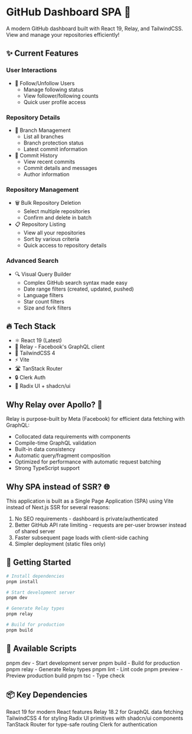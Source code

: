 # GitHub Dashboard SPA 🚀

A modern GitHub dashboard built with React 19, Relay, and TailwindCSS. View and manage your repositories efficiently!

## ✨ Current Features

### User Interactions
- 👥 Follow/Unfollow Users
  - Manage following status
  - View follower/following counts
  - Quick user profile access


### Repository Details
- 🌿 Branch Management
  - List all branches
  - Branch protection status
  - Latest commit information
- 📝 Commit History
  - View recent commits
  - Commit details and messages
  - Author information


### Repository Management
- 🗑️ Bulk Repository Deletion
  - Select multiple repositories
  - Confirm and delete in batch
- 📋 Repository Listing
  - View all your repositories
  - Sort by various criteria
  - Quick access to repository details

### Advanced Search
- 🔍 Visual Query Builder
  - Complex GitHub search syntax made easy
  - Date range filters (created, updated, pushed)
  - Language filters
  - Star count filters
  - Size and fork filters



## 🔥 Tech Stack

- ⚛️ React 19 (Latest)
- 🎯 Relay - Facebook's GraphQL client
- 🎨 TailwindCSS 4
- ⚡ Vite
- 🛣️ TanStack Router
- 🔒 Clerk Auth
- 💅 Radix UI + shadcn/ui

## Why Relay over Apollo? 🤔

Relay is purpose-built by Meta (Facebook) for efficient data fetching with GraphQL:

- Collocated data requirements with components
- Compile-time GraphQL validation
- Built-in data consistency
- Automatic query/fragment composition
- Optimized for performance with automatic request batching
- Strong TypeScript support

## Why SPA instead of SSR? 🌐

This application is built as a Single Page Application (SPA) using Vite instead of Next.js SSR for several reasons:

1. No SEO requirements - dashboard is private/authenticated
2. Better GitHub API rate limiting - requests are per-user browser instead of shared server
3. Faster subsequent page loads with client-side caching
4. Simpler deployment (static files only)

## 🚀 Getting Started

```bash
# Install dependencies
pnpm install

# Start development server
pnpm dev

# Generate Relay types
pnpm relay

# Build for production
pnpm build
```

## 📜 Available Scripts

pnpm dev - Start development server
pnpm build - Build for production
pnpm relay - Generate Relay types
pnpm lint - Lint code
pnpm preview - Preview production build
pnpm tsc - Type check

## 📦 Key Dependencies

React 19 for modern React features
Relay 18.2 for GraphQL data fetching
TailwindCSS 4 for styling
Radix UI primitives with shadcn/ui components
TanStack Router for type-safe routing
Clerk for authentication
